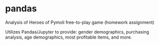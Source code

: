 # pandas 
Analysis of Heroes of Pymoli free-to-play game (homework assignment)

Utilizes Pandas/Jupyter to provide: gender demographics, purchasing analysis, age demographics, most profitable items, and more. 

